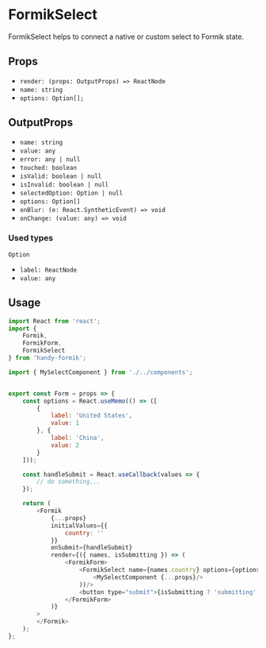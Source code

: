 # FormikSelect

FormikSelect helps to connect a native or custom select to Formik state.

## Props

* `render: (props: OutputProps) => ReactNode`
* `name: string`
* `options: Option[];`

## OutputProps

* `name: string`
* `value: any`
* `error: any | null`
* `touched: boolean`
* `isValid: boolean | null`
* `isInvalid: boolean | null`
* `selectedOption: Option | null`
* `options: Option[]`
* `onBlur: (e: React.SyntheticEvent) => void`
* `onChange: (value: any) => void`

### Used types

`Option`
* `label: ReactNode`
* `value: any`


## Usage

```js
import React from 'react';
import {
    Formik,
    FormikForm,
    FormikSelect
} from 'handy-formik';

import { MySelectComponent } from './../components';


export const Form = props => {
    const options = React.useMemo(() => ([
        {
            label: 'United States',
            value: 1
        }, {
            label: 'China',
            value: 2
        }
    ]));

    const handleSubmit = React.useCallback(values => {
        // do something...
    });

    return (
        <Formik
            {...props}
            initialValues={{
                country: ''
            }}
            onSubmit={handleSubmit}
            render={({ names, isSubmitting }) => (
                <FormikForm>
                    <FormikSelect name={names.country} options={options} render=(props => (
                        <MySelectComponent {...props}/>
                    ))/>
                    <button type="submit">{isSubmitting ? 'submitting' : 'submit'}</button>
                </FormikForm>
            )}
        >
        </Formik>
    );
};
```
